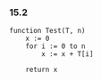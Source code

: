 ### 15.2
    function Test(T, n)
        x := 0
        for i := 0 to n
            x := x + T[i]

        return x
